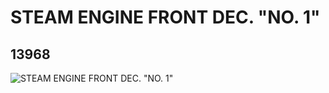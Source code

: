 # STEAM ENGINE FRONT DEC. "NO. 1"
## 13968
![STEAM ENGINE FRONT DEC. "NO. 1"](https://lc-www-live-s.legocdn.com/media/bricks/5/2/6034251.jpg)
